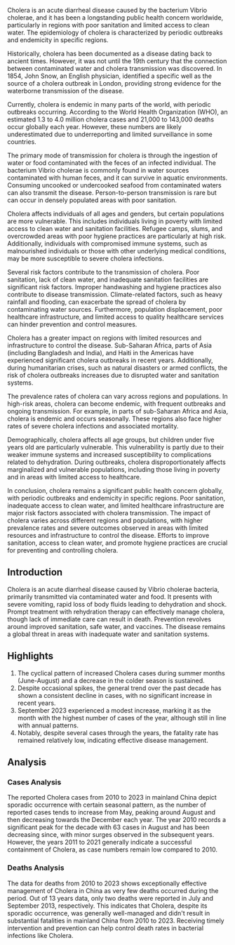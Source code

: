 Cholera is an acute diarrheal disease caused by the bacterium Vibrio cholerae, and it has been a longstanding public health concern worldwide, particularly in regions with poor sanitation and limited access to clean water. The epidemiology of cholera is characterized by periodic outbreaks and endemicity in specific regions.

Historically, cholera has been documented as a disease dating back to ancient times. However, it was not until the 19th century that the connection between contaminated water and cholera transmission was discovered. In 1854, John Snow, an English physician, identified a specific well as the source of a cholera outbreak in London, providing strong evidence for the waterborne transmission of the disease.

Currently, cholera is endemic in many parts of the world, with periodic outbreaks occurring. According to the World Health Organization (WHO), an estimated 1.3 to 4.0 million cholera cases and 21,000 to 143,000 deaths occur globally each year. However, these numbers are likely underestimated due to underreporting and limited surveillance in some countries.

The primary mode of transmission for cholera is through the ingestion of water or food contaminated with the feces of an infected individual. The bacterium Vibrio cholerae is commonly found in water sources contaminated with human feces, and it can survive in aquatic environments. Consuming uncooked or undercooked seafood from contaminated waters can also transmit the disease. Person-to-person transmission is rare but can occur in densely populated areas with poor sanitation.

Cholera affects individuals of all ages and genders, but certain populations are more vulnerable. This includes individuals living in poverty with limited access to clean water and sanitation facilities. Refugee camps, slums, and overcrowded areas with poor hygiene practices are particularly at high risk. Additionally, individuals with compromised immune systems, such as malnourished individuals or those with other underlying medical conditions, may be more susceptible to severe cholera infections.

Several risk factors contribute to the transmission of cholera. Poor sanitation, lack of clean water, and inadequate sanitation facilities are significant risk factors. Improper handwashing and hygiene practices also contribute to disease transmission. Climate-related factors, such as heavy rainfall and flooding, can exacerbate the spread of cholera by contaminating water sources. Furthermore, population displacement, poor healthcare infrastructure, and limited access to quality healthcare services can hinder prevention and control measures.

Cholera has a greater impact on regions with limited resources and infrastructure to control the disease. Sub-Saharan Africa, parts of Asia (including Bangladesh and India), and Haiti in the Americas have experienced significant cholera outbreaks in recent years. Additionally, during humanitarian crises, such as natural disasters or armed conflicts, the risk of cholera outbreaks increases due to disrupted water and sanitation systems.

The prevalence rates of cholera can vary across regions and populations. In high-risk areas, cholera can become endemic, with frequent outbreaks and ongoing transmission. For example, in parts of sub-Saharan Africa and Asia, cholera is endemic and occurs seasonally. These regions also face higher rates of severe cholera infections and associated mortality.

Demographically, cholera affects all age groups, but children under five years old are particularly vulnerable. This vulnerability is partly due to their weaker immune systems and increased susceptibility to complications related to dehydration. During outbreaks, cholera disproportionately affects marginalized and vulnerable populations, including those living in poverty and in areas with limited access to healthcare.

In conclusion, cholera remains a significant public health concern globally, with periodic outbreaks and endemicity in specific regions. Poor sanitation, inadequate access to clean water, and limited healthcare infrastructure are major risk factors associated with cholera transmission. The impact of cholera varies across different regions and populations, with higher prevalence rates and severe outcomes observed in areas with limited resources and infrastructure to control the disease. Efforts to improve sanitation, access to clean water, and promote hygiene practices are crucial for preventing and controlling cholera.
## Introduction

Cholera is an acute diarrheal disease caused by Vibrio cholerae bacteria, primarily transmitted via contaminated water and food. It presents with severe vomiting, rapid loss of body fluids leading to dehydration and shock. Prompt treatment with rehydration therapy can effectively manage cholera, though lack of immediate care can result in death. Prevention revolves around improved sanitation, safe water, and vaccines. The disease remains a global threat in areas with inadequate water and sanitation systems.

## Highlights

1. The cyclical pattern of increased Cholera cases during summer months (June-August) and a decrease in the colder season is sustained.<br/> 
2. Despite occasional spikes, the general trend over the past decade has shown a consistent decline in cases, with no significant increase in recent years.<br/>
3. September 2023 experienced a modest increase, marking it as the month with the highest number of cases of the year, although still in line with annual patterns.<br/>
4. Notably, despite several cases through the years, the fatality rate has remained relatively low, indicating effective disease management.

## Analysis

### Cases Analysis

The reported Cholera cases from 2010 to 2023 in mainland China depict sporadic occurrence with certain seasonal pattern, as the number of reported cases tends to increase from May, peaking around August and then decreasing towards the December each year. The year 2010 records a significant peak for the decade with 63 cases in August and has been decreasing since, with minor surges observed in the subsequent years. However, the years 2011 to 2021 generally indicate a successful containment of Cholera, as case numbers remain low compared to 2010.

### Deaths Analysis

The data for deaths from 2010 to 2023 shows exceptionally effective management of Cholera in China as very few deaths occurred during the period. Out of 13 years data, only two deaths were reported in July and September 2013, respectively. This indicates that Cholera, despite its sporadic occurrence, was generally well-managed and didn't result in substantial fatalities in mainland China from 2010 to 2023. Receiving timely intervention and prevention can help control death rates in bacterial infections like Cholera.
